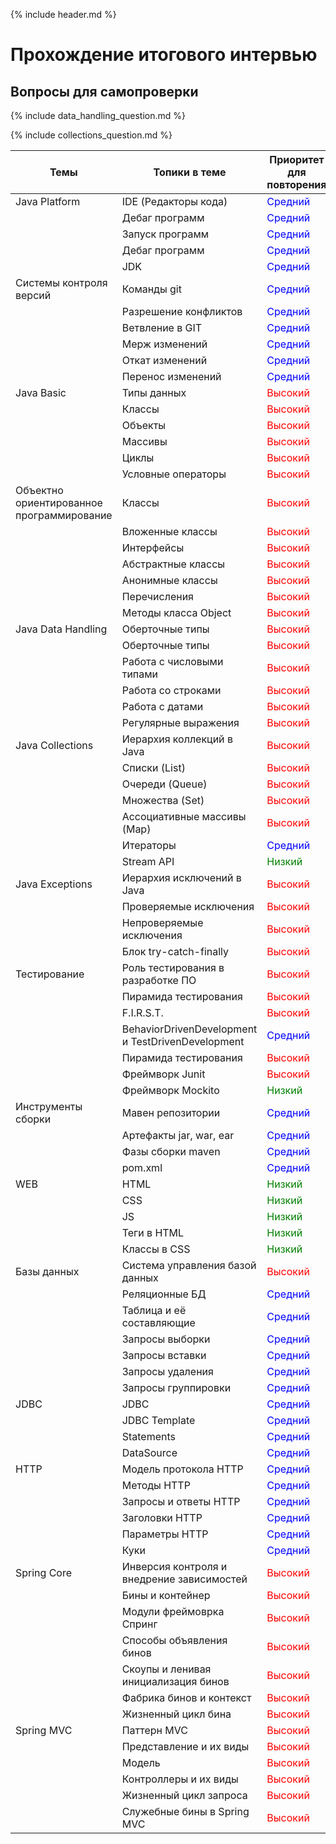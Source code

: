 {% include header.md %}

Прохождение итогового интервью
====================


Вопросы для самопроверки
---------------------

{% include data_handling_question.md %}

{% include collections_question.md %}




| Темы        | Топики в теме   | Приоритет для повторения |
---|---|---
| Java Platform | IDE (Редакторы кода) |  <span style="color:blue">Средний</span> |
|  | Дебаг программ |  <span style="color:blue">Средний</span> |
|  | Запуск программ |  <span style="color:blue">Средний</span> |
|  | Дебаг программ |  <span style="color:blue">Средний</span> |
|  | JDK |  <span style="color:blue">Средний</span> |
| Системы контроля версий | Команды git |    <span style="color:blue">Средний</span> |
|  | Разрешение конфликтов |    <span style="color:blue">Средний</span> |
|  | Ветвление в GIT |    <span style="color:blue">Средний</span> |
|  | Мерж изменений |    <span style="color:blue">Средний</span> |
|  | Откат изменений |    <span style="color:blue">Средний</span> |
|  | Перенос изменений |    <span style="color:blue">Средний</span> |
| Java Basic | Типы данных |    <span style="color:Red">Высокий</span> |
|  | Классы |    <span style="color:Red">Высокий</span> |
|  | Объекты |    <span style="color:Red">Высокий</span> |
|  | Массивы |    <span style="color:Red">Высокий</span> |
|  | Циклы |    <span style="color:Red">Высокий</span> |
|  | Условные операторы |    <span style="color:Red">Высокий</span> |
| Объектно ориентированное программирование | Классы |    <span style="color:Red">Высокий</span> |
|  | Вложенные классы |    <span style="color:Red">Высокий</span> |
|  | Интерфейсы |    <span style="color:Red">Высокий</span> |
|  | Абстрактные классы |    <span style="color:Red">Высокий</span> |
|  | Анонимные классы |    <span style="color:Red">Высокий</span> |
|  | Перечисления |    <span style="color:Red">Высокий</span> |
|  | Методы класса Object |    <span style="color:Red">Высокий</span> |
| Java Data Handling | Оберточные типы |    <span style="color:Red">Высокий</span> |
|  | Оберточные типы |    <span style="color:Red">Высокий</span> |
|  | Работа с числовыми типами |    <span style="color:Red">Высокий</span> |
|  | Работа со строками |    <span style="color:Red">Высокий</span> |
|  | Работа с датами |    <span style="color:Red">Высокий</span> |
|  | Регулярные выражения |    <span style="color:Red">Высокий</span> |
| Java Collections | Иерархия коллекций в Java |    <span style="color:Red">Высокий</span> |
|  | Списки (List) |    <span style="color:Red">Высокий</span> |
|  | Очереди (Queue) |    <span style="color:Red">Высокий</span> |
|  | Множества (Set) |    <span style="color:Red">Высокий</span> |
|  | Ассоциативные массивы (Map) |    <span style="color:Red">Высокий</span> |
|  | Итераторы |    <span style="color:blue">Средний</span> |
|  | Stream API |    <span style="color:green">Низкий</span> |
| Java Exceptions | Иерархия исключений в Java |    <span style="color:Red">Высокий</span> |
|  | Проверяемые исключения |    <span style="color:Red">Высокий</span> |
|  | Непроверяемые исключения |    <span style="color:Red">Высокий</span> |
|  | Блок try-catch-finally |    <span style="color:Red">Высокий</span> |
| Тестирование | Роль тестирования в разработке ПО |    <span style="color:Red">Высокий</span> |
|  | Пирамида тестирования |    <span style="color:Red">Высокий</span> |
|  | F.I.R.S.T. |    <span style="color:Red">Высокий</span> |
|  | BehaviorDrivenDevelopment и TestDrivenDevelopment |    <span style="color:blue">Средний</span> |
|  | Пирамида тестирования |    <span style="color:Red">Высокий</span> |
|  | Фреймворк Junit |    <span style="color:Red">Высокий</span> |
|  | Фреймворк Mockito |    <span style="color:green">Низкий</span> |
| Инструменты сборки | Мавен репозитории |    <span style="color:blue">Средний</span> |
|  | Артефакты jar, war, ear |    <span style="color:blue">Средний</span> |
|  | Фазы сборки maven |    <span style="color:blue">Средний</span> |
|  | pom.xml |    <span style="color:blue">Средний</span> |
| WEB | HTML |    <span style="color:green">Низкий</span> |
|  | CSS |    <span style="color:green">Низкий</span> |
|  | JS |    <span style="color:green">Низкий</span> |
|  | Теги в HTML |    <span style="color:green">Низкий</span> |
|  | Классы в CSS |    <span style="color:green">Низкий</span> |
| Базы данных | Система управления базой данных |   <span style="color:Red"> <span style="color:Red">Высокий</span></span> |
|  | Реляционные БД |    <span style="color:blue">Средний</span> |
|  | Таблица и её составляющие |    <span style="color:blue">Средний</span> |
|  | Запросы выборки |    <span style="color:blue">Средний</span> |
|  | Запросы вставки |    <span style="color:blue">Средний</span> |
|  | Запросы удаления |    <span style="color:blue">Средний</span> |
|  | Запросы группировки |    <span style="color:blue">Средний</span> |
| JDBC | JDBC |    <span style="color:blue">Средний</span> |
|  | JDBC Template |    <span style="color:blue">Средний</span> |
|  | Statements |    <span style="color:blue">Средний</span> |
|  | DataSource |    <span style="color:blue">Средний</span> |
| HTTP | Модель протокола HTTP |    <span style="color:blue">Средний</span> |
|  | Методы HTTP |    <span style="color:blue">Средний</span> |
|  | Запросы и ответы HTTP | <span style="color:blue">Средний</span>|
|  | Заголовки HTTP |    <span style="color:blue">Средний</span> |
|  | Параметры HTTP |    <span style="color:blue">Средний</span> |
|  | Куки |    <span style="color:blue">Средний</span> |
| Spring Core | Инверсия контроля и внедрение зависимостей |    <span style="color:Red">Высокий</span> |
|  | Бины и контейнер |    <span style="color:Red">Высокий</span> |
|  | Модули фреймоврка Спринг |    <span style="color:Red">Высокий</span> |
|  | Способы объявления бинов |    <span style="color:Red">Высокий</span> |
|  | Скоупы и ленивая инициализация бинов |    <span style="color:Red">Высокий</span> |
|  | Фабрика бинов и контекст |    <span style="color:Red">Высокий</span> |
|  | Жизненный цикл бина |    <span style="color:Red">Высокий</span> |
| Spring MVC | Паттерн MVC |    <span style="color:Red">Высокий</span> |
|  | Представление и их виды |    <span style="color:Red">Высокий</span> |
|  | Модель |    <span style="color:Red">Высокий</span> |
|  | Контроллеры и их виды |    <span style="color:Red">Высокий</span> |
|  | Жизненный цикл запроса |    <span style="color:Red">Высокий</span> |
|  | Служебные бины в Spring MVC |    <span style="color:Red">Высокий</span> |
